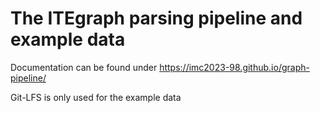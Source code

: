 # The ITEgraph parsing pipeline and example data

Documentation can be found under https://imc2023-98.github.io/graph-pipeline/

Git-LFS is only used for the example data

